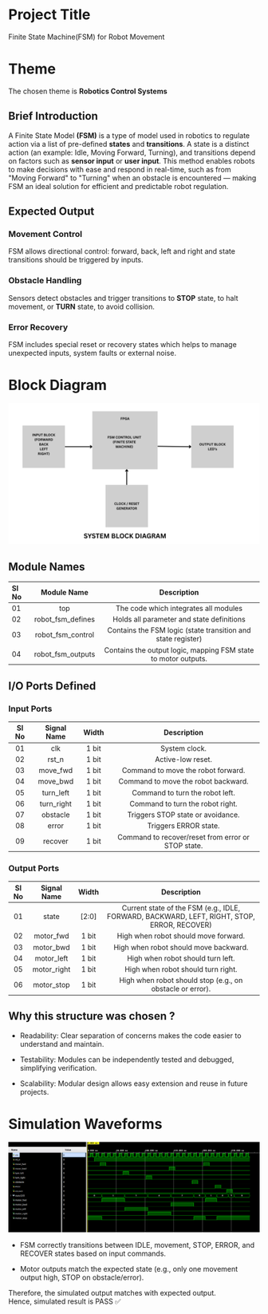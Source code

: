 # Project Title
Finite State Machine(FSM) for Robot Movement

# Theme
The chosen theme is **Robotics Control Systems**

## Brief Introduction

A Finite State Model **(FSM)** is a type of model used in robotics to regulate action via a list of pre-defined **states** and **transitions**. A state is a distinct action (an example: Idle, Moving Forward, Turning), and transitions depend on factors such as **sensor input** or **user input**. This method enables robots to make decisions with ease and respond in real-time, such as from "Moving Forward" to "Turning" when an obstacle is encountered — making FSM an ideal solution for efficient and predictable robot regulation.

## Expected Output

### Movement Control
FSM allows directional control: forward, back, left and right and state transitions should be triggered by inputs.

### Obstacle Handling
Sensors detect obstacles and trigger transitions to **STOP** state, to halt movement, or **TURN** state, to avoid collision.

### Error Recovery
FSM includes special reset or recovery states which helps to manage unexpected inputs, system faults or external noise.

# Block Diagram

![System-Block-Diagram](docs/Block-Diagram.png)

## Module Names

| Sl No | Module Name          | Description                                           |
|:------|:--------------------:|:-----------------------------------------------------:|
| 01    | top                  | The code which integrates all modules                 |
| 02    | robot_fsm_defines    | Holds all parameter and state definitions             |
| 03    | robot_fsm_control    | Contains the FSM logic (state transition and state register)             |
| 04    | robot_fsm_outputs    | Contains the output logic, mapping FSM state to motor outputs.           |

## I/O Ports Defined

### Input Ports

|Sl No | Signal Name   | Width   | Description                                                                                |
|:----:|:---------------:|:---------:|:--------------------------------------------------------------------------------------:|
|01    | clk           | 1 bit   | System clock.                                                                              |
|02    | rst_n         | 1 bit   | Active-low reset.                                                                          |
|03    | move_fwd      | 1 bit   | Command to move the robot forward.                                                         |
|04    | move_bwd      | 1 bit   | Command to move the robot backward.                                                        |
|05    | turn_left     | 1 bit   | Command to turn the robot left.                                                            |
|06    | turn_right    | 1 bit   | Command to turn the robot right.                                                           |
|07    | obstacle      | 1 bit   | Triggers STOP state or avoidance.                                                          |
|08    | error         | 1 bit   | Triggers ERROR state.                                                                      |
|09    | recover       | 1 bit   | Command to recover/reset from error or STOP state.                                         |

### Output Ports

|Sl No | Signal Name   | Width   | Description                                                                                 |
|:----:|:---------------:|:---------:|:--------------------------------------------------------------------------------------------:|
|01    | state         | [2:0]   | Current state of the FSM (e.g., IDLE, FORWARD, BACKWARD, LEFT, RIGHT, STOP, ERROR, RECOVER)|
|02    | motor_fwd     | 1 bit   | High when robot should move forward.                                                       |
|03    | motor_bwd     | 1 bit   | High when robot should move backward.                                                      |
|04    | motor_left    | 1 bit   | High when robot should turn left.                                                          |
|05    | motor_right   | 1 bit   | High when robot should turn right.                                                         |
|06    | motor_stop    | 1 bit   | High when robot should stop (e.g., on obstacle or error).                                  |

## Why this structure was chosen ?

- Readability: Clear separation of concerns makes the code easier to understand and maintain.

- Testability: Modules can be independently tested and debugged, simplifying verification.

- Scalability: Modular design allows easy extension and reuse in future projects.

# Simulation Waveforms

![Simulation_Output](sim/waveforms.png)

- FSM correctly transitions between IDLE, movement, STOP, ERROR, and RECOVER states based on input commands.

- Motor outputs match the expected state (e.g., only one movement output high, STOP on obstacle/error).

Therefore, the simulated output matches with expected output.  
Hence, simulated result is PASS ✅